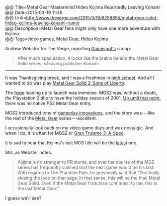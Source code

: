 @@ Title=Metal Gear Mastermind Hideo Kojima Reportedly Leaving Konami  
@@ Date=2015-03-19 11:49  
@@ Link=http://www.theverge.com/2015/3/19/8258855/metal-gear-solid-hideo-kojima-leaving-konami-rumor  
@@ Description=Metal Gear fans might only have one more adventure with Kojima.   
@@ Tags=video games, Metal Gear, Hideo Kojima  

Andrew Webster for The Verge, reporting [Gamespot's][gamespot] scoop:
>After much speculation, it looks like the brains behind the Metal Gear Solid series is leaving publisher Konami.

***

It was Thanksgiving break, and I was a freshman in [high school][cvcaonline]. And all I wanted to do was play [Metal Gear Solid 2: Sons of Liberty][wikipedia].

The [hype][ign] leading up to launch was immense. MGS2 was, without a doubt, *the* Playstation 2 title to have the holiday season of 2001. [Up until that point][wikipedia 2], there was no native PS2 Metal Gear entry. 

MGS2 introduced tons of [gameplay innovations][ign 2], and the story was---like the rest of the [Metal Gear][wikipedia 3] series---excellent. 

I occasionally look back on my video game days and wax nostalgic. And when I do, it is often for MGS2 or [Gran Truismo 3: A-Spec][wikipedia 4].

It is sad to hear that Kojima's last MGS title will be the [latest][wikipedia 5] one.

Still, as Webster notes:
>Kojima is no stranger to PR stunts, and over the course of the MGS series has frequently claimed that the next game would be his last. With regards to The Phantom Pain, he previously said that "I'm finally closing the loop on that saga. In that sense, this will be the final Metal Gear Solid. Even if the Metal Gear franchise continues, to me, this is the last Metal Gear."

I guess we'll see?

[cvcaonline]: http://cvcaonline.net/
[gamespot]: http://www.gamespot.com/articles/kojima-expected-to-leave-konami-after-mgs5-inside-/1100-6426024/
[ign]: http://www.ign.com/videos/2000/09/07/metal-gear-solid-2-sons-of-liberty-ps2-2000-09-07
[ign 2]: http://www.ign.com/articles/2001/11/17/metal-gear-solid-2-sons-of-liberty
[wikipedia]: https://en.wikipedia.org/wiki/Metal_Gear_Solid_2%3A_Sons_of_Liberty
[wikipedia 2]: https://en.wikipedia.org/wiki/List_of_PlayStation_2_games
[wikipedia 3]: https://en.wikipedia.org/wiki/Metal_Gear
[wikipedia 4]: https://en.wikipedia.org/wiki/Gran_Turismo_3:_A-Spec
[wikipedia 5]: https://en.wikipedia.org/wiki/Metal_Gear_Solid_V:_The_Phantom_Pain